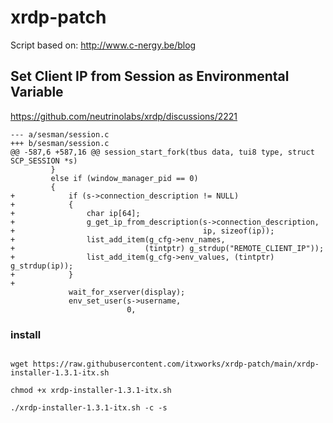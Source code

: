 # xrdp-patch

Script based on:
http://www.c-nergy.be/blog

## Set Client IP from Session as Environmental Variable

https://github.com/neutrinolabs/xrdp/discussions/2221

```
--- a/sesman/session.c
+++ b/sesman/session.c
@@ -587,6 +587,16 @@ session_start_fork(tbus data, tui8 type, struct SCP_SESSION *s)
         }
         else if (window_manager_pid == 0)
         {
+            if (s->connection_description != NULL)
+            {
+                char ip[64];
+                g_get_ip_from_description(s->connection_description,
+                                          ip, sizeof(ip));
+                list_add_item(g_cfg->env_names,
+                             (tintptr) g_strdup("REMOTE_CLIENT_IP"));
+                list_add_item(g_cfg->env_values, (tintptr) g_strdup(ip));
+            }
+
             wait_for_xserver(display);
             env_set_user(s->username,
                          0,
```

### install

``` 

wget https://raw.githubusercontent.com/itxworks/xrdp-patch/main/xrdp-installer-1.3.1-itx.sh

chmod +x xrdp-installer-1.3.1-itx.sh

./xrdp-installer-1.3.1-itx.sh -c -s


```
